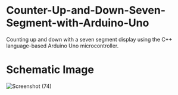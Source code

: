 # Counter-Up-and-Down-Seven-Segment-with-Arduino-Uno
Counting up and down with a seven segment display using the C++ language-based Arduino Uno microcontroller.

# Schematic Image
![Screenshot (74)](https://user-images.githubusercontent.com/101104676/225518307-30a2a25a-d6ed-47ea-a449-5d5c01cda238.png)
